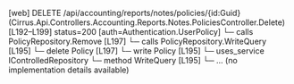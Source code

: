 [web] DELETE /api/accounting/reports/notes/policies/{id:Guid}  (Cirrus.Api.Controllers.Accounting.Reports.Notes.PoliciesController.Delete)  [L192–L199] status=200 [auth=Authentication.UserPolicy]
  └─ calls PolicyRepository.Remove [L197]
  └─ calls PolicyRepository.WriteQuery [L195]
  └─ delete Policy [L197]
  └─ write Policy [L195]
  └─ uses_service IControlledRepository<Policy>
    └─ method WriteQuery [L195]
      └─ ... (no implementation details available)

